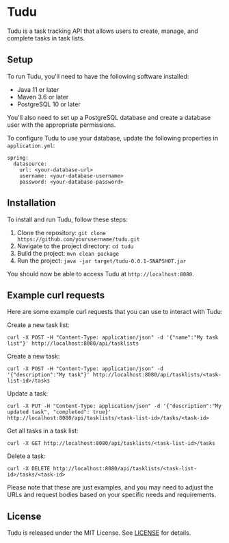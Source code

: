 # Tudu

Tudu is a task tracking API that allows users to create, manage, and complete tasks in task lists.

## Setup

To run Tudu, you'll need to have the following software installed:

- Java 11 or later
- Maven 3.6 or later
- PostgreSQL 10 or later

You'll also need to set up a PostgreSQL database and create a database user with the appropriate permissions.

To configure Tudu to use your database, update the following properties in `application.yml`:

```
spring:
  datasource:
    url: <your-database-url>
    username: <your-database-username>
    password: <your-database-password>
```

## Installation

To install and run Tudu, follow these steps:

1. Clone the repository: `git clone https://github.com/yourusername/tudu.git`
2. Navigate to the project directory: `cd tudu`
3. Build the project: `mvn clean package`
4. Run the project: `java -jar target/tudu-0.0.1-SNAPSHOT.jar`

You should now be able to access Tudu at `http://localhost:8080`.

## Example curl requests

Here are some example curl requests that you can use to interact with Tudu:

Create a new task list:

```
curl -X POST -H "Content-Type: application/json" -d '{"name":"My task list"}' http://localhost:8080/api/tasklists
```

Create a new task:

```
curl -X POST -H "Content-Type: application/json" -d '{"description":"My task"}' http://localhost:8080/api/tasklists/<task-list-id>/tasks
```

Update a task:

```
curl -X PUT -H "Content-Type: application/json" -d '{"description":"My updated task", "completed": true}' http://localhost:8080/api/tasklists/<task-list-id>/tasks/<task-id>
```

Get all tasks in a task list:

```
curl -X GET http://localhost:8080/api/tasklists/<task-list-id>/tasks
```

Delete a task:

```
curl -X DELETE http://localhost:8080/api/tasklists/<task-list-id>/tasks/<task-id>
```

Please note that these are just examples, and you may need to adjust the URLs and request bodies based on your specific needs and requirements.

## License

Tudu is released under the MIT License. See [LICENSE](LICENSE) for details.
